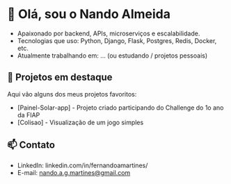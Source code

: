 # 👋 Olá, sou o Nando Almeida

* Apaixonado por backend, APIs, microserviços e escalabilidade.
* Tecnologias que uso: Python, Django, Flask, Postgres, Redis, Docker, etc.
* Atualmente trabalhando em: … (ou estudando / projetos pessoais)

## 🧰 Projetos em destaque

Aqui vão alguns dos meus projetos favoritos:

- [Painel-Solar-app] - Projeto criado participando do Challenge do 1o ano da FIAP
- [Colisao] - Visualização de um jogo simples

## 📫 Contato

- LinkedIn: linkedin.com/in/fernandoamartines/ 
- E-mail: nando.a.g.martines@gmail.com
